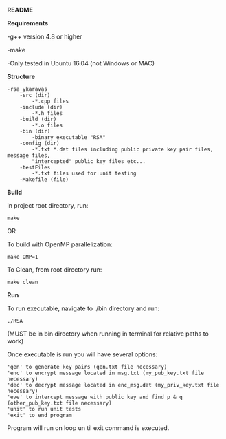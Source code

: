 **README**


**Requirements**


-g++ version 4.8 or higher

-make

-Only tested in Ubuntu 16.04 (not Windows or MAC)


**Structure**

	-rsa_ykaravas
		-src (dir)
			-*.cpp files
		-include (dir)
			-*.h files
		-build (dir)
			-*.o files
		-bin (dir)
			-binary executable "RSA"
		-config (dir)
			-*.txt *.dat files including public private key pair files, message files, 
			"intercepted" public key files etc...
		-testFiles
			-*.txt files used for unit testing
		-Makefile (file)


**Build**


in project root directory, run:

	make


OR


To build with OpenMP parallelization:

	make OMP=1



To Clean, from root directory run:

	make clean



**Run**

To run executable, navigate to ./bin directory and run:

	./RSA

(MUST be in bin directory when running in terminal for relative paths to work)

Once executable is run you will have several options:

	'gen' to generate key pairs (gen.txt file necessary)
	'enc' to encrypt message located in msg.txt (my_pub_key.txt file necessary)
	'dec' to decrypt message located in enc_msg.dat (my_priv_key.txt file necessary)
	'eve' to intercept message with public key and find p & q (other_pub_key.txt file necessary)
	'unit' to run unit tests
	'exit' to end program


Program will run on loop un til exit command is executed.



